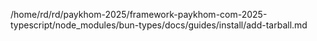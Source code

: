 /home/rd/rd/paykhom-2025/framework-paykhom-com-2025-typescript/node_modules/bun-types/docs/guides/install/add-tarball.md